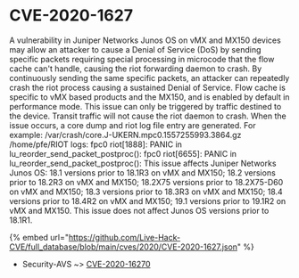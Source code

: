 # CVE-2020-1627

A vulnerability in Juniper Networks Junos OS on vMX and MX150 devices may allow an attacker to cause a Denial of Service (DoS) by sending specific packets requiring special processing in microcode that the flow cache can't handle, causing the riot forwarding daemon to crash. By continuously sending the same specific packets, an attacker can repeatedly crash the riot process causing a sustained Denial of Service. Flow cache is specific to vMX based products and the MX150, and is enabled by default in performance mode. This issue can only be triggered by traffic destined to the device. Transit traffic will not cause the riot daemon to crash. When the issue occurs, a core dump and riot log file entry are generated. For example: /var/crash/core.J-UKERN.mpc0.1557255993.3864.gz /home/pfe/RIOT logs: fpc0 riot[1888]: PANIC in lu_reorder_send_packet_postproc(): fpc0 riot[6655]: PANIC in lu_reorder_send_packet_postproc(): This issue affects Juniper Networks Junos OS: 18.1 versions prior to 18.1R3 on vMX and MX150; 18.2 versions prior to 18.2R3 on vMX and MX150; 18.2X75 versions prior to 18.2X75-D60 on vMX and MX150; 18.3 versions prior to 18.3R3 on vMX and MX150; 18.4 versions prior to 18.4R2 on vMX and MX150; 19.1 versions prior to 19.1R2 on vMX and MX150. This issue does not affect Junos OS versions prior to 18.1R1.

{% embed url="https://github.com/Live-Hack-CVE/full_database/blob/main/cves/2020/CVE-2020-1627.json" %}


* Security-AVS ~> [CVE-2020-16270](https://zeste.alice-snow.ru/2020/database/cve-2020-1627/cve-2020-16270-security-avs)